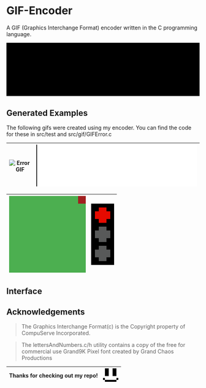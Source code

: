 # GIF-Encoder 
A GIF (Graphics Interchange Format) encoder written in the C programming language.

![This GIF was generated using my GIF encoder!](assets/text_1.gif)

## Generated Examples
The following gifs were created using my encoder. You can find the code for these in src/test and src/gif/GIFError.c

| ![Error GIF](assets/error.gif) | ![Gradient GIF](assets/gradient.gif) |
| :----: | :----: | 

| ![Sanke GIF](assets/snake.gif) | ![traffic light](assets/traffic_light.gif) |
| :----: | :----: | 

## Interface


## Acknowledgements
> The Graphics Interchange Format(c) is the Copyright property of CompuServe Incorporated.

> The lettersAndNumbers.c/h utility contains a copy of the free for commercial use Grand9K Pixel font created by Grand Chaos Productions


| Thanks for checking out my repo! | ![Winking_GIF](assets/wink.gif) |
| :----: | :----: | 